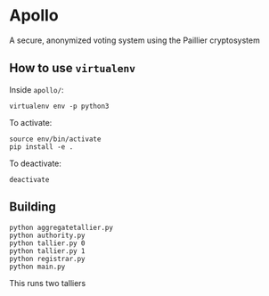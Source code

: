 # Apollo 
A secure, anonymized voting system using the Paillier cryptosystem

## How to use `virtualenv`

Inside `apollo/`:
```
virtualenv env -p python3
```

To activate:
```
source env/bin/activate
pip install -e .
```

To deactivate:
```
deactivate
```

## Building
```
python aggregatetallier.py
python authority.py
python tallier.py 0
python tallier.py 1
python registrar.py
python main.py
```

This runs two talliers

